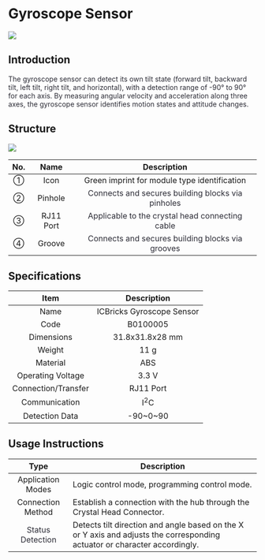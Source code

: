 # Gyroscope Sensor
![](https://cdn.nlark.com/yuque/0/2024/jpeg/51023611/1732843965229-2feab0c3-674f-4005-aa4b-9ec91eaf4bb7.jpeg)

## **Introduction**
<font style="color:rgb(44, 44, 54);">The gyroscope sensor can detect its own tilt state (forward tilt, backward tilt, left tilt, right tilt, and horizontal), with a detection range of -90° to 90° for each axis. By measuring angular velocity and acceleration along three axes, the gyroscope sensor identifies motion states and attitude changes.  </font>

## Structure  
![](https://cdn.nlark.com/yuque/0/2024/png/51023611/1732871098636-872053d3-6e42-49df-b393-2c5b6d0595de.png)

| No. | Name   | Description   |
| :---: | :---: | :---: |
| ① | Icon | Green imprint for module type identification   |
| ② | Pinhole | <font style="color:rgb(44, 44, 54);"> Connects and secures building blocks via pinholes  </font> |
| ③ |  RJ11 Port   | <font style="color:rgb(44, 44, 54);">Applicable to the crystal head connecting cable  </font> |
| ④ |  Groove   | <font style="color:rgb(44, 44, 54);">Connects and secures building blocks via grooves  </font> |


## Specifications  
| Item | Description   |
| :---: | :---: |
| Name |  ICBricks Gyroscope Sensor   |
| Code |   B0100005 |
|  Dimensions   |  31.8x31.8x28 mm   |
|  Weight   | 11 g |
|  Material   | ABS |
|  Operating Voltage   | 3.3 V |
|  Connection/Transfer   | RJ11  Port   |
|  Communication   | I<sup>2</sup>C |
|  Detection Data   | -90~0~90 |


## Usage Instructions  
| Type |  Description   |
| :---: | --- |
|  Application Modes    | Logic control mode, programming control mode. |
|   Connection Method    | Establish a connection with the hub through the Crystal Head Connector.  |
| <font style="color:rgb(44, 44, 54);">Status Detection  </font> | Detects tilt direction and angle based on the X or Y axis and adjusts the corresponding actuator or character accordingly.   |


